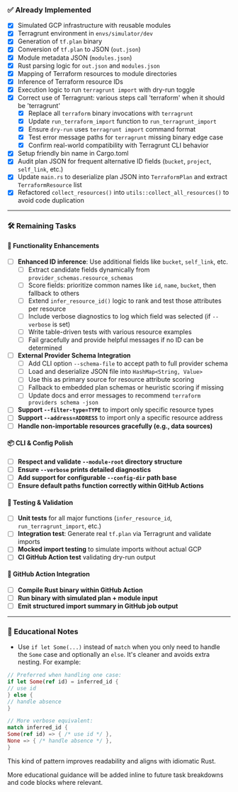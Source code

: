 ### ✅ **Already Implemented**
- [x] Simulated GCP infrastructure with reusable modules
- [x] Terragrunt environment in `envs/simulator/dev`
- [x] Generation of `tf.plan` binary
- [x] Conversion of `tf.plan` to JSON (`out.json`)
- [x] Module metadata JSON (`modules.json`)
- [x] Rust parsing logic for `out.json` and `modules.json`
- [x] Mapping of Terraform resources to module directories
- [x] Inference of Terraform resource IDs
- [x] Execution logic to run `terragrunt import` with dry-run toggle
- [x] Correct use of Terragrunt: various steps call 'terraform' when it should be 'terragrunt'
  - [x] Replace all `terraform` binary invocations with `terragrunt`
  - [x] Update `run_terraform_import` function to `run_terragrunt_import`
  - [x] Ensure `dry-run` uses `terragrunt import` command format
  - [x] Test error message paths for `terragrunt` missing binary edge case
  - [x] Confirm real-world compatibility with Terragrunt CLI behavior
- [x] Setup friendly bin name in Cargo.toml
- [x] Audit plan JSON for frequent alternative ID fields (`bucket`, `project`, `self_link`, etc.)
- [x] Update `main.rs` to deserialize plan JSON into `TerraformPlan` and extract `TerraformResource` list
- [x] Refactored `collect_resources()` into `utils::collect_all_resources()` to avoid code duplication

---

### 🛠️ **Remaining Tasks**

#### 🧩 Functionality Enhancements
- [ ] **Enhanced ID inference**: Use additional fields like `bucket`, `self_link`, etc.
  - [ ] Extract candidate fields dynamically from `provider_schemas.resource_schemas`
  - [ ] Score fields: prioritize common names like `id`, `name`, `bucket`, then fallback to others
  - [ ] Extend `infer_resource_id()` logic to rank and test those attributes per resource
  - [ ] Include verbose diagnostics to log which field was selected (if `--verbose` is set)
  - [ ] Write table-driven tests with various resource examples
  - [ ] Fail gracefully and provide helpful messages if no ID can be determined
- [ ] **External Provider Schema Integration**
  - [ ] Add CLI option `--schema-file` to accept path to full provider schema
  - [ ] Load and deserialize JSON file into `HashMap<String, Value>`
  - [ ] Use this as primary source for resource attribute scoring
  - [ ] Fallback to embedded plan schemas or heuristic scoring if missing
  - [ ] Update docs and error messages to recommend `terraform providers schema -json`
- [ ] **Support `--filter-type=TYPE`** to import only specific resource types
- [ ] **Support `--address=ADDRESS`** to import only a specific resource address
- [ ] **Handle non-importable resources gracefully (e.g., data sources)**

#### 📦 CLI & Config Polish
- [ ] **Respect and validate `--module-root` directory structure**
- [ ] **Ensure `--verbose` prints detailed diagnostics**
- [ ] **Add support for configurable `--config-dir` path base**
- [ ] **Ensure default paths function correctly within GitHub Actions**

#### 🧪 Testing & Validation
- [ ] **Unit tests** for all major functions (`infer_resource_id`, `run_terragrunt_import`, etc.)
- [ ] **Integration test**: Generate real `tf.plan` via Terragrunt and validate imports
- [ ] **Mocked import testing** to simulate imports without actual GCP
- [ ] **CI GitHub Action test** validating dry-run output

#### 🚀 GitHub Action Integration
- [ ] **Compile Rust binary within GitHub Action**
- [ ] **Run binary with simulated plan + module input**
- [ ] **Emit structured import summary in GitHub job output**

---

### 📘 Educational Notes

- Use `if let Some(...)` instead of `match` when you only need to handle the `Some` case and optionally an `else`. It's cleaner and avoids extra nesting. For example:

```rust
// Preferred when handling one case:
if let Some(ref id) = inferred_id {
// use id
} else {
// handle absence
}

// More verbose equivalent:
match inferred_id {
Some(ref id) => { /* use id */ },
None => { /* handle absence */ },
}
```

This kind of pattern improves readability and aligns with idiomatic Rust.

More educational guidance will be added inline to future task breakdowns and code blocks where relevant.
